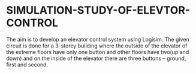 # SIMULATION-STUDY-OF-ELEVTOR-CONTROL
The aim is to develop an elevator control system using Logisim.
The given circuit is done for a 3-storey building where the outside of the elevator of the extreme floors have only one button and other floors have two(up and down) and on the inside of the elevator there are three buttons – ground, first and second.
